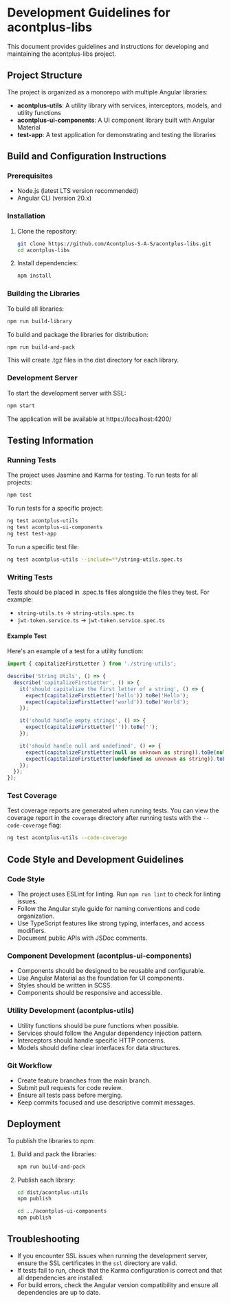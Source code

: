 # Development Guidelines for acontplus-libs

This document provides guidelines and instructions for developing and maintaining the acontplus-libs project.

## Project Structure

The project is organized as a monorepo with multiple Angular libraries:

- **acontplus-utils**: A utility library with services, interceptors, models, and utility functions
- **acontplus-ui-components**: A UI component library built with Angular Material
- **test-app**: A test application for demonstrating and testing the libraries

## Build and Configuration Instructions

### Prerequisites

- Node.js (latest LTS version recommended)
- Angular CLI (version 20.x)

### Installation

1. Clone the repository:
   ```bash
   git clone https://github.com/Acontplus-S-A-S/acontplus-libs.git
   cd acontplus-libs
   ```

2. Install dependencies:
   ```bash
   npm install
   ```

### Building the Libraries

To build all libraries:

```bash
npm run build-library
```

To build and package the libraries for distribution:

```bash
npm run build-and-pack
```

This will create .tgz files in the dist directory for each library.

### Development Server

To start the development server with SSL:

```bash
npm start
```

The application will be available at https://localhost:4200/

## Testing Information

### Running Tests

The project uses Jasmine and Karma for testing. To run tests for all projects:

```bash
npm test
```

To run tests for a specific project:

```bash
ng test acontplus-utils
ng test acontplus-ui-components
ng test test-app
```

To run a specific test file:

```bash
ng test acontplus-utils --include=**/string-utils.spec.ts
```

### Writing Tests

Tests should be placed in .spec.ts files alongside the files they test. For example:

- `string-utils.ts` → `string-utils.spec.ts`
- `jwt-token.service.ts` → `jwt-token.service.spec.ts`

#### Example Test

Here's an example of a test for a utility function:

```typescript
import { capitalizeFirstLetter } from './string-utils';

describe('String Utils', () => {
  describe('capitalizeFirstLetter', () => {
    it('should capitalize the first letter of a string', () => {
      expect(capitalizeFirstLetter('hello')).toBe('Hello');
      expect(capitalizeFirstLetter('world')).toBe('World');
    });

    it('should handle empty strings', () => {
      expect(capitalizeFirstLetter('')).toBe('');
    });

    it('should handle null and undefined', () => {
      expect(capitalizeFirstLetter(null as unknown as string)).toBe(null);
      expect(capitalizeFirstLetter(undefined as unknown as string)).toBe(undefined);
    });
  });
});
```

### Test Coverage

Test coverage reports are generated when running tests. You can view the coverage report in the `coverage` directory after running tests with the `--code-coverage` flag:

```bash
ng test acontplus-utils --code-coverage
```

## Code Style and Development Guidelines

### Code Style

- The project uses ESLint for linting. Run `npm run lint` to check for linting issues.
- Follow the Angular style guide for naming conventions and code organization.
- Use TypeScript features like strong typing, interfaces, and access modifiers.
- Document public APIs with JSDoc comments.

### Component Development (acontplus-ui-components)

- Components should be designed to be reusable and configurable.
- Use Angular Material as the foundation for UI components.
- Styles should be written in SCSS.
- Components should be responsive and accessible.

### Utility Development (acontplus-utils)

- Utility functions should be pure functions when possible.
- Services should follow the Angular dependency injection pattern.
- Interceptors should handle specific HTTP concerns.
- Models should define clear interfaces for data structures.

### Git Workflow

- Create feature branches from the main branch.
- Submit pull requests for code review.
- Ensure all tests pass before merging.
- Keep commits focused and use descriptive commit messages.

## Deployment

To publish the libraries to npm:

1. Build and pack the libraries:
   ```bash
   npm run build-and-pack
   ```

2. Publish each library:
   ```bash
   cd dist/acontplus-utils
   npm publish
   
   cd ../acontplus-ui-components
   npm publish
   ```

## Troubleshooting

- If you encounter SSL issues when running the development server, ensure the SSL certificates in the `ssl` directory are valid.
- If tests fail to run, check that the Karma configuration is correct and that all dependencies are installed.
- For build errors, check the Angular version compatibility and ensure all dependencies are up to date.